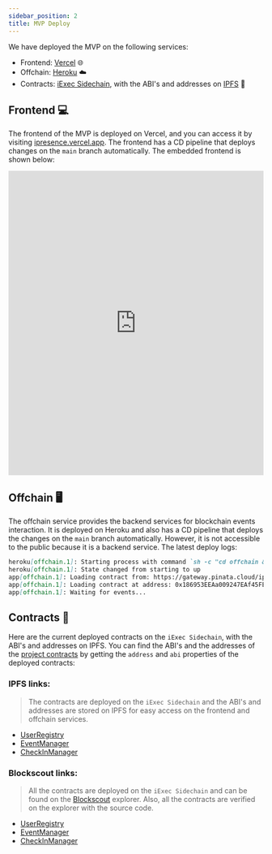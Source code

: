 ```yaml
---
sidebar_position: 2
title: MVP Deploy
---
```


We have deployed the MVP on the following services:

-   Frontend: [Vercel](https://vercel.com/) 🌐
-   Offchain: [Heroku](https://www.heroku.com/) ☁️
-   Contracts: [iExec Sidechain](https://chainlist.org/chain/134), with the ABI's and addresses on [IPFS](https://ipfs.tech/) 🔗

## Frontend 💻

The frontend of the MVP is deployed on Vercel, and you can access it by visiting [ipresence.vercel.app](https://ipresence.vercel.app/). The frontend has a CD pipeline that deploys changes on the `main` branch automatically. The embedded frontend is shown below:

<iframe src="https://ipresence.vercel.app/" width="100%" height="600" frameborder="0" allowfullscreen></iframe>

## Offchain 🖥️

The offchain service provides the backend services for blockchain events interaction. It is deployed on Heroku and also has a CD pipeline that deploys the changes on the `main` branch automatically. However, it is not accessible to the public because it is a backend service. The latest deploy logs:

```markdown
heroku[offchain.1]: Starting process with command `sh -c "cd offchain && python3 main.py"`
heroku[offchain.1]: State changed from starting to up
app[offchain.1]: Loading contract from: https://gateway.pinata.cloud/ipfs/QmPdsBB99ZPRQACiKNtxzLogB9hLEgiXJPdNdtSccn2kxZ
app[offchain.1]: Loading contract at address: 0x186953EEAa009247EAf45FEeB5D037Af874C74De
app[offchain.1]: Waiting for events...
```

## Contracts 📄

Here are the current deployed contracts on the `iExec Sidechain`, with the ABI's and addresses on IPFS. You can find the ABI's and the addresses of the [project contracts](https://github.com/Bottle-Coders/iPresence/tree/main/smartcontracts/packages/hardhat/contracts) by getting the `address` and `abi` properties of the deployed contracts:

### IPFS links:

> The contracts are deployed on the `iExec Sidechain` and the ABI's and addresses are stored on IPFS for easy access on the frontend and offchain services.

-   [UserRegistry](https://gateway.pinata.cloud/ipfs/QmXQkYeqnAhCzd1xCxSqJ3GAG8G5irqXMdoxzL4QF28NeF)
-   [EventManager](https://gateway.pinata.cloud/ipfs/QmeA1w3neJexq6pMsFU1tt4bKj25YafjtVCrDXYRwGqwxo)
-   [CheckInManager](https://gateway.pinata.cloud/ipfs/QmPdsBB99ZPRQACiKNtxzLogB9hLEgiXJPdNdtSccn2kxZ)

### Blockscout links:

> All the contracts are deployed on the `iExec Sidechain` and can be found on the [Blockscout](https://blockscout-bellecour.iex.ec/) explorer. Also, all the contracts are verified on the explorer with the source code.

-   [UserRegistry](https://blockscout-bellecour.iex.ec/address/0xa89a5609A98a9fe1A29823Eb9cCDD6d7A694001B)
-   [EventManager](https://blockscout-bellecour.iex.ec/address/0xf0d25784782ce6229fCbe5eE4366A7Bb4103C70F)
-   [CheckInManager](https://blockscout-bellecour.iex.ec/address/0x186953EEAa009247EAf45FEeB5D037Af874C74De)
